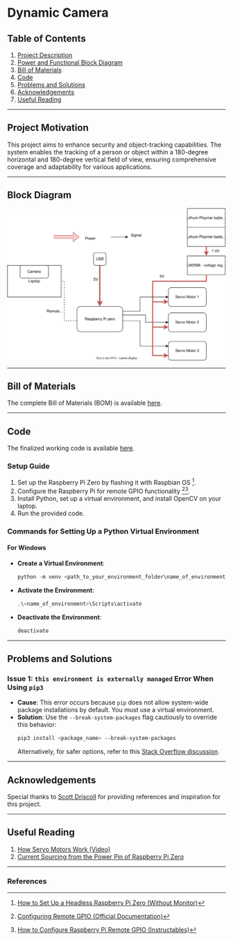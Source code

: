 # Dynamic Camera  


## Table of Contents  
1. [Project Description](#project-motivation)  
2. [Power and Functional Block Diagram](#block-diagram)  
3. [Bill of Materials](#bill-of-materials)  
4. [Code](#code)  
5. [Problems and Solutions](#problems-and-solutions)  
6. [Acknowledgements](#acknowledgements)  
7. [Useful Reading](#useful-reading)  

---

## Project Motivation  

This project aims to enhance security and object-tracking capabilities. The system enables the tracking of a person or object within a 180-degree horizontal and 180-degree vertical field of view, ensuring comprehensive coverage and adaptability for various applications.  

---

## Block Diagram  
![Power and Functional Block Diagram](./power_and_functional_block_dig.svg)  

---

## Bill of Materials  

The complete Bill of Materials (BOM) is available [here](./BOM_dynamic_cam_aligne.csv).  

---

## Code  

The finalized working code is available [here](./Code/Finalized_code/remote_dynacam_xy.py).  

### Setup Guide  

1. Set up the Raspberry Pi Zero by flashing it with Raspbian OS [^4].  
2. Configure the Raspberry Pi for remote GPIO functionality [^1][^2].  
3. Install Python, set up a virtual environment, and install OpenCV on your laptop.  
4. Run the provided code.  

### Commands for Setting Up a Python Virtual Environment  

#### For Windows  

- **Create a Virtual Environment**:  
    ```powershell  
    python -m venv <path_to_your_environment_folder\name_of_environment>  
    ```  

- **Activate the Environment**:  
    ```powershell  
    .\<name_of_environment>\Scripts\activate  
    ```  

- **Deactivate the Environment**:  
    ```powershell  
    deactivate  
    ```  

---

## Problems and Solutions  

### Issue 1: `this environment is externally managed` Error When Using `pip3`  

- **Cause**: This error occurs because `pip` does not allow system-wide package installations by default. You must use a virtual environment.  
- **Solution**: Use the `--break-system-packages` flag cautiously to override this behavior:  
    ```bash  
    pip3 install <package_name> --break-system-packages  
    ```  
    Alternatively, for safer options, refer to this [Stack Overflow discussion](https://stackoverflow.com/questions/75608323/how-do-i-solve-error-externally-managed-environment-every-time-i-use-pip-3).  

---

## Acknowledgements  

Special thanks to [Scott Driscoll](https://github.com/curiousinventor/skellington) for providing references and inspiration for this project.  

---

## Useful Reading  

1. [How Servo Motors Work (Video)](https://www.youtube.com/watch?v=1WnGv-DPexc)  
2. [Current Sourcing from the Power Pin of Raspberry Pi Zero](https://pinout.xyz/pinout/5v_power)  

---

### References  

[^1]: [Configuring Remote GPIO (Official Documentation)](https://gpiozero.readthedocs.io/en/stable/remote_gpio.html)  
[^2]: [How to Configure Raspberry Pi Remote GPIO (Instructables)](https://www.instructables.com/Raspberry-Pi-Remote-GPIO/)  
[^3]: [Raspberry Pi Zero Pin-Out and Pin Description](https://pinout.xyz/)  
[^4]: [How to Set Up a Headless Raspberry Pi Zero (Without Monitor)](https://www.tomshardware.com/reviews/raspberry-pi-headless-setup-how-to,6028.html)  

